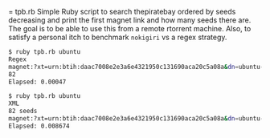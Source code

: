= tpb.rb
Simple Ruby script to search thepiratebay ordered by seeds decreasing and print
the first magnet link and how many seeds there are. The goal is to be able to
use this from a remote rtorrent machine. Also, to satisfy a personal itch to
benchmark `nokigiri` vs a regex strategy.

```bash
$ ruby tpb.rb ubuntu
Regex
magnet:?xt=urn:btih:daac7008e2e3a6e4321950c131690aca20c5a08a&dn=ubuntu-13.04-desktop-i386.iso&tr=udp%3A%2F%2Ftracker.openbittorrent.com%3A80&tr=udp%3A%2F%2Ftracker.publicbt.com%3A80&tr=udp%3A%2F%2Ftracker.istole.it%3A6969&tr=udp%3A%2F%2Ftracker.ccc.de%3A80&tr=udp%3A%2F%2Fopen.demonii.com%3A1337
82
Elapsed: 0.00047
```

```bash
$ ruby tpb.rb ubuntu
XML
82 seeds
magnet:?xt=urn:btih:daac7008e2e3a6e4321950c131690aca20c5a08a&dn=ubuntu-13.04-desktop-i386.iso&tr=udp%3A%2F%2Ftracker.openbittorrent.com%3A80&tr=udp%3A%2F%2Ftracker.publicbt.com%3A80&tr=udp%3A%2F%2Ftracker.istole.it%3A6969&tr=udp%3A%2F%2Ftracker.ccc.de%3A80&tr=udp%3A%2F%2Fopen.demonii.com%3A1337
Elapsed: 0.008674
```

